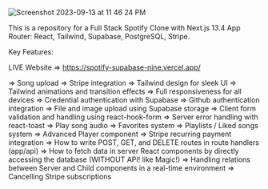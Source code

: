 
![Screenshot 2023-09-13 at 11 46 24 PM](https://github.com/Zaidbhati10114/spotify-supabase/assets/59171704/1d3b8a5f-015b-40f0-aaba-5f299c012983)

This is a repository for a Full Stack Spotify Clone with Next.js 13.4 App Router: React, Tailwind, Supabase, PostgreSQL, Stripe.

Key Features:

LIVE Website => https://spotify-supabase-nine.vercel.app/

=> Song upload
=> Stripe integration
=> Tailwind design for sleek UI
=> Tailwind animations and transition effects
=> Full responsiveness for all devices
=>  Credential authentication with Supabase
=> Github authentication integration
=> File and image upload using Supabase storage
=> Client form validation and handling using react-hook-form
=> Server error handling with react-toast
=> Play song audio
=> Favorites system
=> Playlists / Liked songs system
=> Advanced Player component
=> Stripe recurring payment integration
=> How to write POST, GET, and DELETE routes in route handlers (app/api)
=> How to fetch data in server React components by directly accessing the database (WITHOUT API! like Magic!)
=> Handling relations between Server and Child components in a real-time environment
=> Cancelling Stripe subscriptions

